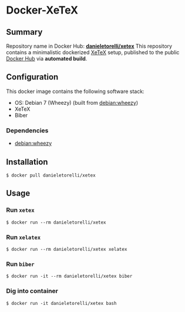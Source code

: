 Docker-XeTeX
============


## Summary

Repository name in Docker Hub: **[danieletorelli/xetex](https://registry.hub.docker.com/u/danieletorelli/xetex/)**
This repository contains a minimalistic dockerized [XeTeX](http://tug.org/xetex/)
setup, published to the public [Docker Hub](https://registry.hub.docker.com/) via
**automated build**.


## Configuration

This docker image contains the following software stack:

- OS: Debian 7 (Wheezy) (built from [debian:wheezy](https://registry.hub.docker.com/_/debian/))
- XeTeX
- Biber

### Dependencies

- [debian:wheezy](https://registry.hub.docker.com/_/debian/)


## Installation

   ```
   $ docker pull danieletorelli/xetex
   ```


## Usage

### Run `xetex`

   ```
   $ docker run --rm danieletorelli/xetex
   ```

### Run `xelatex`

   ```
   $ docker run --rm danieletorelli/xetex xelatex
   ```

### Run `biber`

   ```
   $ docker run -it --rm danieletorelli/xetex biber
   ```

### Dig into container

   ```
   $ docker run -it danieletorelli/xetex bash
   ```
